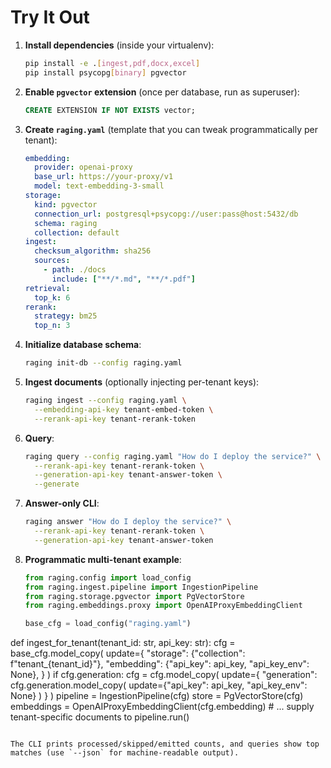 # Try It Out

1. **Install dependencies** (inside your virtualenv):
   ```bash
   pip install -e .[ingest,pdf,docx,excel]
   pip install psycopg[binary] pgvector
   ```

2. **Enable `pgvector` extension** (once per database, run as superuser):
   ```sql
   CREATE EXTENSION IF NOT EXISTS vector;
   ```

3. **Create `raging.yaml`** (template that you can tweak programmatically per tenant):
   ```yaml
   embedding:
     provider: openai-proxy
     base_url: https://your-proxy/v1
     model: text-embedding-3-small
   storage:
     kind: pgvector
     connection_url: postgresql+psycopg://user:pass@host:5432/db
     schema: raging
     collection: default
   ingest:
     checksum_algorithm: sha256
     sources:
       - path: ./docs
         include: ["**/*.md", "**/*.pdf"]
   retrieval:
     top_k: 6
   rerank:
     strategy: bm25
     top_n: 3
   ```

4. **Initialize database schema**:
   ```bash
   raging init-db --config raging.yaml
   ```

5. **Ingest documents** (optionally injecting per-tenant keys):
   ```bash
   raging ingest --config raging.yaml \
     --embedding-api-key tenant-embed-token \
     --rerank-api-key tenant-rerank-token
   ```

6. **Query**:
   ```bash
   raging query --config raging.yaml "How do I deploy the service?" \
     --rerank-api-key tenant-rerank-token \
     --generation-api-key tenant-answer-token \
     --generate
   ```

7. **Answer-only CLI**:
   ```bash
   raging answer "How do I deploy the service?" \
     --rerank-api-key tenant-rerank-token \
     --generation-api-key tenant-answer-token
   ```

8. **Programmatic multi-tenant example**:
   ```python
   from raging.config import load_config
   from raging.ingest.pipeline import IngestionPipeline
   from raging.storage.pgvector import PgVectorStore
   from raging.embeddings.proxy import OpenAIProxyEmbeddingClient

   base_cfg = load_config("raging.yaml")

  def ingest_for_tenant(tenant_id: str, api_key: str):
       cfg = base_cfg.model_copy(
           update={
               "storage": {"collection": f"tenant_{tenant_id}"},
               "embedding": {"api_key": api_key, "api_key_env": None},
           }
       )
       if cfg.generation:
           cfg = cfg.model_copy(
               update={
                   "generation": cfg.generation.model_copy(
                       update={"api_key": api_key, "api_key_env": None}
                   )
               }
           )
       pipeline = IngestionPipeline(cfg)
       store = PgVectorStore(cfg)
       embeddings = OpenAIProxyEmbeddingClient(cfg.embedding)
       # ... supply tenant-specific documents to pipeline.run()
   ```

The CLI prints processed/skipped/emitted counts, and queries show top matches (use `--json` for machine-readable output).
